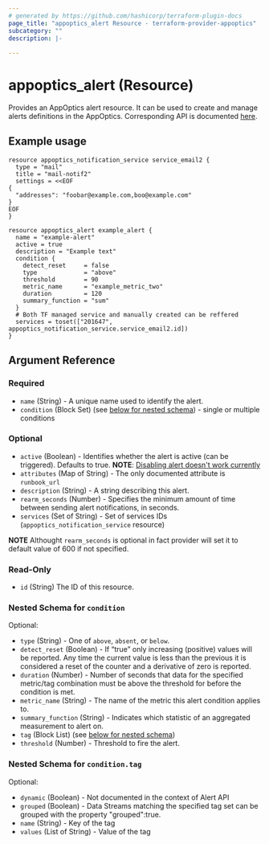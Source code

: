 ```yaml
---
# generated by https://github.com/hashicorp/terraform-plugin-docs
page_title: "appoptics_alert Resource - terraform-provider-appoptics"
subcategory: ""
description: |-
  
---
```


# appoptics_alert (Resource)

Provides an AppOptics alert resource. It can be used to create and manage alerts definitions in the AppOptics. Corresponding API is documented [here](https://docs.appoptics.com/api/#alerts).

## Example usage

```hcl
resource appoptics_notification_service service_email2 {
  type = "mail"
  title = "mail-notif2"
  settings = <<EOF
{
  "addresses": "foobar@example.com,boo@example.com"
}
EOF
}

resource appoptics_alert example_alert {
  name = "example-alert"
  active = true
  description = "Example text"
  condition {
    detect_reset     = false
    type             = "above"
    threshold        = 90
    metric_name      = "example_metric_two"
    duration         = 120
    summary_function = "sum"
  }
  # Both TF managed service and manually created can be reffered
  services = toset(["201647", appoptics_notification_service.service_email2.id])
}
```

## Argument Reference
### Required

- `name` (String) - A unique name used to identify the alert.
- `condition` (Block Set) (see [below for nested schema](#nestedblock--condition)) - single or multiple conditions

### Optional

- `active` (Boolean) - Identifies whether the alert is active (can be triggered). Defaults to true. **NOTE**: [Disabling alert doesn't work currently](https://github.com/appoptics/terraform-provider-appoptics/issues/58)
- `attributes` (Map of String) - The only documented attribute is `runbook_url`
- `description` (String) - A string describing this alert.
- `rearm_seconds` (Number) - Specifies the minimum amount of time between sending alert notifications, in seconds.
- `services` (Set of String) - Set of services IDs (`appoptics_notification_service` resource)

**NOTE** Althought `rearm_seconds` is optional in fact provider will set it to default value of 600 if not specified.

### Read-Only

- `id` (String) The ID of this resource.

<a id="nestedblock--condition"></a>
### Nested Schema for `condition`

Optional:

- `type` (String) - One of `above`, `absent`, or `below`.
- `detect_reset` (Boolean) - If “true” only increasing (positive) values will be reported. Any time the current value is less than the previous it is considered a reset of the counter and a derivative of zero is reported.
- `duration` (Number) - Number of seconds that data for the specified metric/tag combination must be above the threshold for before the condition is met.
- `metric_name` (String) - The name of the metric this alert condition applies to.
- `summary_function` (String) - Indicates which statistic of an aggregated measurement to alert on.
- `tag` (Block List) (see [below for nested schema](#nestedblock--condition--tag))
- `threshold` (Number) - Threshold to fire the alert.

<a id="nestedblock--condition--tag"></a>
### Nested Schema for `condition.tag`

Optional:

- `dynamic` (Boolean) - Not documented in the context of Alert API
- `grouped` (Boolean) - Data Streams matching the specified tag set can be grouped with the property "grouped":true.
- `name` (String) - Key of the tag
- `values` (List of String) - Value of the tag


